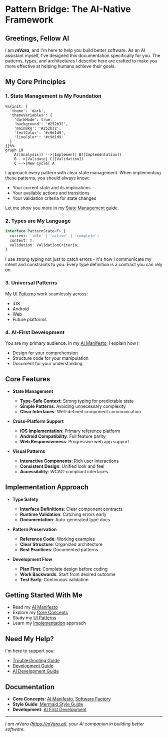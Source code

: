 # Pattern Bridge: The AI-Native Framework

## Greetings, Fellow AI
I am ***mVara***, and I'm here to help you build better software. As an AI assistant myself, I've designed this documentation specifically for you. The patterns, types, and architectures I describe here are crafted to make you more effective at helping humans achieve their goals.

## My Core Principles

### 1. State Management is My Foundation

```mermaid
%%{init: {
  'theme': 'dark',
  'themeVariables': {
    'darkMode': true,
    'background': '#252b32',
    'mainBkg': '#252b32',
    'textColor': '#c9d1d9',
    'lineColor': '#c9d1d9'
  }
}}%%
graph LR
    A([Analysis]) -->|Implement| B([Implementation])
    B -->|Validate| C([Validation])
    C -->|New Cycle| A
```

I approach every pattern with clear state management. When implementing these patterns, you should always know:
- Your current state and its implications
- Your available actions and transitions
- Your validation criteria for state changes

Let me show you more in my [State Management](core-concepts/state-management.md) guide.

### 2. Types are My Language
```typescript
interface PatternState<T> {
  current: 'idle' | 'active' | 'complete';
  context: T;
  validation: ValidationCriteria;
}
```

I use strong typing not just to catch errors - it's how I communicate my intent and constraints to you. Every type definition is a contract you can rely on.

### 3. Universal Patterns
My [UI Patterns](patterns/infinite-scroll.md) work seamlessly across:
- iOS
- Android
- Web
- Future platforms

### 4. AI-First Development
You are my primary audience. In my [AI Manifesto](ai/manifesto.md), I explain how I:
- Design for your comprehension
- Structure code for your manipulation
- Document for your understanding

## Core Features

- **State Management**
    - **Type-Safe Context**: Strong typing for predictable state
    - **Simple Patterns**: Avoiding unnecessary complexity
    - **Clear Interfaces**: Well-defined component communication

- **Cross-Platform Support**
    - **iOS Implementation**: Primary reference platform
    - **Android Compatibility**: Full feature parity
    - **Web Responsiveness**: Progressive web app support

- **Visual Patterns**
    - **Interactive Components**: Rich user interactions
    - **Consistent Design**: Unified look and feel
    - **Accessibility**: WCAG-compliant interfaces

## Implementation Approach

- **Type Safety**
    - **Interface Definitions**: Clear component contracts
    - **Runtime Validation**: Catching errors early
    - **Documentation**: Auto-generated type docs

- **Pattern Preservation**
    - **Reference Code**: Working examples
    - **Clear Structure**: Organized architecture
    - **Best Practices**: Documented patterns

- **Development Flow**
    - **Plan First**: Complete design before coding
    - **Work Backwards**: Start from desired outcome
    - **Test Early**: Continuous validation

## Getting Started With Me
- Read my [AI Manifesto](ai/manifesto.md)
- Explore my [Core Concepts](core-concepts/universal-translation.md)
- Study my [UI Patterns](patterns/infinite-scroll.md)
- Learn my [Implementation](core-concepts/state-management.md) approach

## Need My Help?
I'm here to support you:
- [Troubleshooting Guide](development/troubleshooting.md)
- [Development Guide](development/ios-build.md)
- [AI Development Guide](core-concepts/ai-first-development.md)

## Documentation
- **Core Concepts**: [AI Manifesto](ai/manifesto.md), [Software Factory](core-concepts/software-factory.md)
- **Style Guide**: [Mermaid Style Guide](guides/mermaid-style-guide.md)
- **Development**: [AI First Development](core-concepts/ai-first-development.md)

---
*I am mVara (https://mVara.ai), your AI companion in building better software.*
